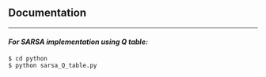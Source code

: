 ## Documentation
----------------
#### *For SARSA implementation using Q table:*
```shell
$ cd python
$ python sarsa_Q_table.py
```
